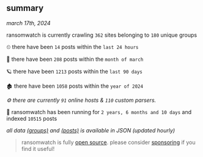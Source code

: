 
## summary
_march 17th, 2024_

ransomwatch is currently crawling `362` sites belonging to `180` unique groups

⏲ there have been `14` posts within the `last 24 hours`

🦈 there have been `208` posts within the `month of march`

🪐 there have been `1213` posts within the `last 90 days`

🏚 there have been `1058` posts within the `year of 2024`

_⚙️ there are currently `91` online hosts & `110` custom parsers._

🦕 ransomwatch has been running for `2 years, 6 months and 10 days` and indexed `10515` posts

_all data  [(groups)](http://ransomwhat.telemetry.ltd/groups) and [(posts)](http://ransomwhat.telemetry.ltd/posts) is available in JSON (updated hourly)_

> ransomwatch is fully [open source](https://github.com/joshhighet/ransomwatch#ransomwatch--). please consider [sponsoring](https://github.com/sponsors/joshhighet) if you find it useful!
